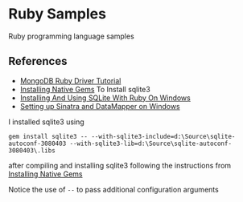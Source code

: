 # Ruby SamplesRuby programming language samples## References- [MongoDB Ruby Driver Tutorial](https://github.com/mongodb/mongo-ruby-driver/wiki/Tutorial)- [Installing Native Gems](http://rubyonwindowsguides.github.io/book/ch02-05.html) To Install sqlite3- [Installing And Using SQLite With Ruby On Windows](http://www.skorks.com/2009/08/installing-and-using-sqlite-with-ruby-on-windows/)- [Setting up Sinatra and DataMapper on Windows](http://blog.dudeblake.com/2010/05/setting-up-sinatra-and-datamapper-on.html)I installed sqlite3 using```gem install sqlite3 -- --with-sqlite3-include=d:\Source\sqlite-autoconf-3080403 --with-sqlite3-lib=d:\Source\sqlite-autoconf-3080403\.libs```after compiling and installing sqlite3 following the instructions from [Installing Native Gems](http://rubyonwindowsguides.github.io/book/ch02-05.html)Notice the use of `--` to pass additional configuration arguments